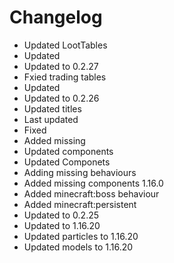 # Changelog 
- Updated LootTables
- Updated
- Updated to 0.2.27
- Fxied trading tables
- Updated
- Updated to 0.2.26
- Updated titles
- Last updated
- Fixed
- Added missing
- Updated components
- Updated Componets
- Adding missing behaviours
- Added missing components 1.16.0
- Added minecraft:boss behaviour
- Added minecraft:persistent
- Updated to 0.2.25
- Updated to 1.16.20
- Updated particles to 1.16.20
- Updated models to 1.16.20